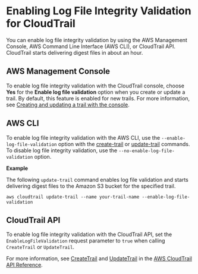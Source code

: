 # Enabling Log File Integrity Validation for CloudTrail<a name="cloudtrail-log-file-validation-enabling"></a>

You can enable log file integrity validation by using the AWS Management Console, AWS Command Line Interface \(AWS CLI\), or CloudTrail API\. CloudTrail starts delivering digest files in about an hour\.

## AWS Management Console<a name="cloudtrail-log-file-validation-enabling-console"></a>

To enable log file integrity validation with the CloudTrail console, choose **Yes** for the **Enable log file validation** option when you create or update a trail\. By default, this feature is enabled for new trails\. For more information, see [Creating and updating a trail with the console](cloudtrail-create-and-update-a-trail-by-using-the-console.md)\. 

## AWS CLI<a name="cloudtrail-log-file-validation-enabling-cli"></a>

To enable log file integrity validation with the AWS CLI, use the `--enable-log-file-validation` option with the [create\-trail](https://docs.aws.amazon.com/cli/latest/reference/cloudtrail/create-trail.html) or [update\-trail](https://docs.aws.amazon.com/cli/latest/reference/cloudtrail/update-trail.html) commands\. To disable log file integrity validation, use the `--no-enable-log-file-validation` option\.

**Example**

The following `update-trail` command enables log file validation and starts delivering digest files to the Amazon S3 bucket for the specified trail\.

```
aws cloudtrail update-trail --name your-trail-name --enable-log-file-validation
```

## CloudTrail API<a name="cloudtrail-log-file-validation-enabling-api"></a>

 To enable log file integrity validation with the CloudTrail API, set the `EnableLogFileValidation` request parameter to `true` when calling `CreateTrail` or `UpdateTrail`\. 

 For more information, see [CreateTrail](https://docs.aws.amazon.com/awscloudtrail/latest/APIReference/API_CreateTrail.html) and [UpdateTrail](https://docs.aws.amazon.com/awscloudtrail/latest/APIReference/API_UpdateTrail.html) in the [AWS CloudTrail API Reference](https://docs.aws.amazon.com/awscloudtrail/latest/APIReference/)\.
